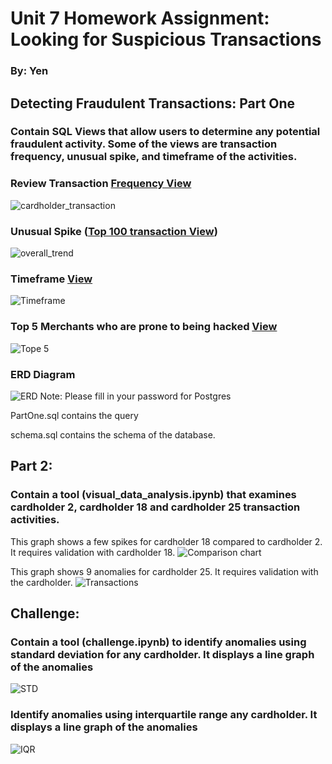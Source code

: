 # Unit 7 Homework Assignment: Looking for Suspicious Transactions

### By: Yen


## Detecting Fraudulent Transactions: Part One
### Contain SQL Views that allow users to determine any potential fraudulent activity. Some of the views are transaction frequency, unusual spike, and timeframe of the activities.   

### Review Transaction [Frequency View](https://github.com/yenla9/LookforSupTran/blob/main/View_Count%20Transactions%20less%20than%20%242%20per%20cardholder.csv)
![cardholder_transaction](https://github.com/yenla9/LookforSupTran/blob/main/cardholder_transaction.GIF)


### Unusual Spike ([Top 100 transaction View](https://github.com/yenla9/LookforSupTran/blob/main/TOP%20100%20highest%20Transaction%20between%207am%20to%209am.csv))
![overall_trend](https://github.com/yenla9/LookforSupTran/blob/main/Top%20100%20Highest%20Transaction.GIF)

### Timeframe [View](https://github.com/yenla9/LookforSupTran/blob/main/Timeframe%20with%20higher%20number%20of%20transactions.csv)
![Timeframe](https://github.com/yenla9/LookforSupTran/blob/main/Timeframe.GIF)


### Top 5 Merchants who are prone to being hacked [View](https://github.com/yenla9/LookforSupTran/blob/main/Top%205%20Merchants%20prone%20to%20being%20hacked%20using%20small%20transaction.csv)

![Tope 5](https://github.com/yenla9/LookforSupTran/blob/main/top%205%20merchants.GIF)

### ERD Diagram
![ERD](https://github.com/yenla9/LookforSupTran/blob/main/ERD%20diagram.png)
Note: Please fill in your password for Postgres

PartOne.sql contains the query

schema.sql contains the schema of the database. 

## Part 2: 
### Contain a tool (visual_data_analysis.ipynb) that examines cardholder 2, cardholder 18 and cardholder 25 transaction activities.

This graph shows a few spikes for cardholder 18 compared to cardholder 2. It requires validation with cardholder 18.
![Comparison chart](https://github.com/yenla9/LookforSupTran/blob/main/2_18.GIF)

This graph shows 9 anomalies for cardholder 25. It requires validation with the cardholder.
![Transactions](https://github.com/yenla9/LookforSupTran/blob/main/outliers%2025.GIF)


## Challenge: 
### Contain a tool (challenge.ipynb) to identify anomalies using standard deviation for any cardholder. It displays a line graph of the anomalies
![STD](https://github.com/yenla9/LookforSupTran/blob/main/STD.GIF)

### Identify anomalies using interquartile range any cardholder. It displays a line graph of the anomalies
![IQR](https://github.com/yenla9/LookforSupTran/blob/main/IQR.GIF)
